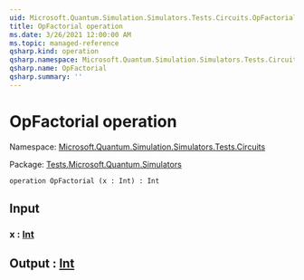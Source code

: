 ```yaml
---
uid: Microsoft.Quantum.Simulation.Simulators.Tests.Circuits.OpFactorial
title: OpFactorial operation
ms.date: 3/26/2021 12:00:00 AM
ms.topic: managed-reference
qsharp.kind: operation
qsharp.namespace: Microsoft.Quantum.Simulation.Simulators.Tests.Circuits
qsharp.name: OpFactorial
qsharp.summary: ''
---
```


# OpFactorial operation

Namespace: [Microsoft.Quantum.Simulation.Simulators.Tests.Circuits](xref:Microsoft.Quantum.Simulation.Simulators.Tests.Circuits)

Package: [Tests.Microsoft.Quantum.Simulators](https://nuget.org/packages/Tests.Microsoft.Quantum.Simulators)




```qsharp
operation OpFactorial (x : Int) : Int
```


## Input

### x : [Int](xref:microsoft.quantum.lang-ref.int)





## Output : [Int](xref:microsoft.quantum.lang-ref.int)

